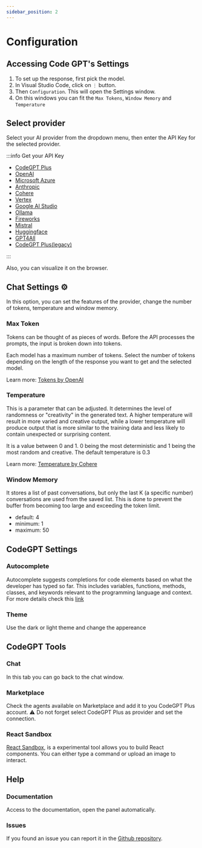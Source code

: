 ```yaml
---
sidebar_position: 2
---
```


# Configuration

## Accessing Code GPT's Settings
1. To set up the response, first pick the model.
2. In Visual Studio Code, click on `⋮` button.
3. Then `Configuration`. This will open the Settings window.
4. On this windows you can fit the `Max Tokens`, `Window Memory` and `Temperature`

## Select provider

Select your AI provider from the dropdown menu, then enter the API Key for the selected provider.

:::info Get your API Key

- [CodeGPT Plus](/docs/tutorial-ai-providers/codegpt_plus)
- [OpenAI](/docs/tutorial-ai-providers/openai)
- [Microsoft Azure](/docs/tutorial-ai-providers/microsoft-azure)
- [Anthropic](/docs/tutorial-ai-providers/anthropic)
- [Cohere](/docs/tutorial-ai-providers/cohere)
- [Vertex](/docs/tutorial-ai-providers/google_vertex)
- [Google AI Studio](/docs/tutorial-ai-providers/google)
- [Ollama](/docs/tutorial-ai-providers/ollama)
- [Fireworks](/docs/tutorial-ai-providers/fireworks)
- [Mistral](/docs/tutorial-ai-providers/mistral)
- [Huggingface](/docs/tutorial-ai-providers/huggingface)
- [GPT4All](/docs/tutorial-ai-providers/gpt4all)
- [CodeGPT Plus(legacy)](/docs/tutorial-ai-providers/codegpt_plus)
  
:::

Also, you can visualize it on the browser.

## Chat Settings ⚙

In this option, you can set the features of the provider, change the number of tokens, temperature and window memory.

### Max Token
Tokens can be thought of as pieces of words. Before the API processes the prompts, the input is broken down into tokens.

Each model has a maximum number of tokens. Select the number of tokens depending on the length of the response you want to get and the selected model.

Learn more: [Tokens by OpenAI](https://help.openai.com/en/articles/4936856-what-are-tokens-and-how-to-count-them)

### Temperature
This is a parameter that can be adjusted. It determines the level of randomness or "creativity" in the generated text. A higher temperature will result in more varied and creative output, while a lower temperature will produce output that is more similar to the training data and less likely to contain unexpected or surprising content.

It is a value between 0 and 1. 0 being the most deterministic and 1 being the most random and creative. The default temperature is 0.3

Learn more: [Temperature by Cohere](https://docs.cohere.ai/docs/temperature)

### Window Memory

It stores a list of past conversations, but only the last K (a specific number) conversations are used from the saved list. This is done to prevent the buffer from becoming too large and exceeding the token limit.

- default: 4
- minimum: 1
- maximum: 50

## CodeGPT Settings

### Autocomplete

Autocomplete suggests completions for code elements based on what the developer has typed so far. This includes variables, functions, methods, classes, and keywords relevant to the programming language and context. For more details check this [link](https://docs.codegpt.co/docs/tutorial-features/code_autocompletion)

### Theme
Use the dark or light theme and change the appereance



## CodeGPT Tools
### Chat
In this tab you can go back to the chat window.

### Marketplace
Check the agents available on Marketplace and add it to you CodeGPT Plus account.
⚠️ Do not forget select CodeGPT Plus as provider and set the connection.

### React Sandbox
[React Sandbox](http://localhost:54112/vision), is a experimental tool allows you to build React components. You can either type a command or upload an image to interact.


## Help
### Documentation
Access to the documentation, open the panel automatically.

### Issues
If you found an issue you can report it in the [Github repository](https://github.com/davila7/code-gpt-docs/issues/240).

